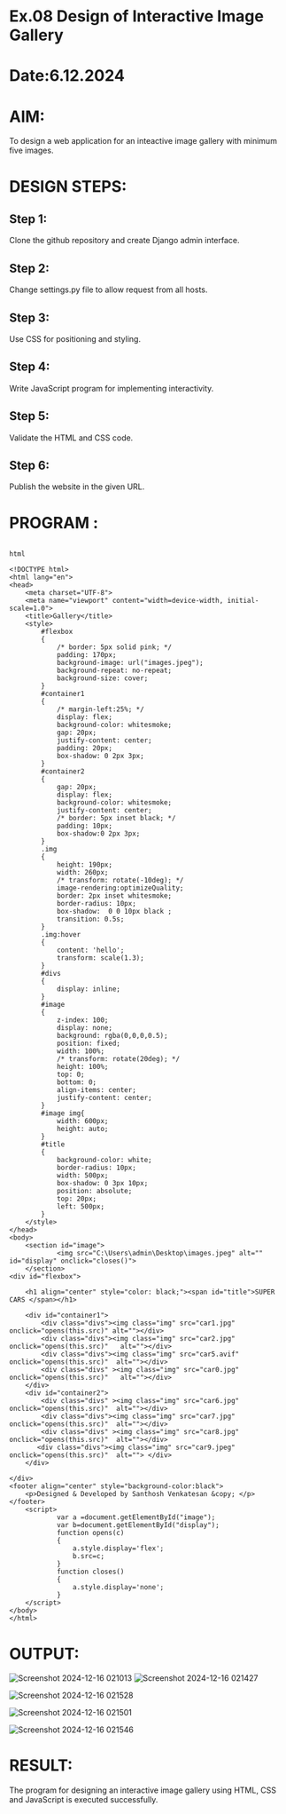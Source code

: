 # Ex.08 Design of Interactive Image Gallery
# Date:6.12.2024
# AIM:
To design a web application for an inteactive image gallery with minimum five images.

# DESIGN STEPS:
## Step 1:
Clone the github repository and create Django admin interface.

## Step 2:
Change settings.py file to allow request from all hosts.

## Step 3:
Use CSS for positioning and styling.

## Step 4:
Write JavaScript program for implementing interactivity.

## Step 5:
Validate the HTML and CSS code.

## Step 6:
Publish the website in the given URL.

# PROGRAM :
```

html

<!DOCTYPE html>
<html lang="en">
<head>
    <meta charset="UTF-8">
    <meta name="viewport" content="width=device-width, initial-scale=1.0">
    <title>Gallery</title>
    <style>
        #flexbox
        {
            /* border: 5px solid pink; */
            padding: 170px;
            background-image: url("images.jpeg");
            background-repeat: no-repeat;
            background-size: cover;
        }
        #container1
        {
            /* margin-left:25%; */
            display: flex;
            background-color: whitesmoke; 
            gap: 20px;
            justify-content: center;
            padding: 20px;
            box-shadow: 0 2px 3px;
        }
        #container2
        {
            gap: 20px;
            display: flex;
            background-color: whitesmoke; 
            justify-content: center;
            /* border: 5px inset black; */
            padding: 10px;
            box-shadow:0 2px 3px;
        }
        .img
        {
            height: 190px;
            width: 260px;
            /* transform: rotate(-10deg); */
            image-rendering:optimizeQuality;    
            border: 2px inset whitesmoke;    
            border-radius: 10px;
            box-shadow:  0 0 10px black ;
            transition: 0.5s;
        }
        .img:hover
        {
            content: 'hello';
            transform: scale(1.3);
        }
        #divs
        {
            display: inline;
        }
        #image
        {
            z-index: 100;
            display: none;
            background: rgba(0,0,0,0.5);
            position: fixed;
            width: 100%;
            /* transform: rotate(20deg); */
            height: 100%;
            top: 0;
            bottom: 0;
            align-items: center;
            justify-content: center;    
        }
        #image img{
            width: 600px;
            height: auto;
        }
        #title
        {
            background-color: white;
            border-radius: 10px;
            width: 500px;
            box-shadow: 0 3px 10px;
            position: absolute;
            top: 20px;
            left: 500px;
        }
    </style>
</head>
<body>
    <section id="image">
            <img src="C:\Users\admin\Desktop\images.jpeg" alt="" id="display" onclick="closes()">
    </section>
<div id="flexbox">

    <h1 align="center" style="color: black;"><span id="title">SUPER CARS </span></h1>

    <div id="container1">
        <div class="divs"><img class="img" src="car1.jpg" onclick="opens(this.src)" alt=""></div>
        <div class="divs"><img class="img" src="car2.jpg" onclick="opens(this.src)"   alt=""></div>
        <div class="divs"><img class="img" src="car5.avif"  onclick="opens(this.src)"  alt=""></div>
        <div class="divs" ><img class="img" src="car0.jpg" onclick="opens(this.src)"   alt=""></div>
    </div>
    <div id="container2">
        <div class="divs" ><img class="img" src="car6.jpg" onclick="opens(this.src)"  alt=""></div>
        <div class="divs"><img class="img" src="car7.jpg" onclick="opens(this.src)"  alt=""></div>
        <div class="divs" ><img class="img" src="car8.jpg" onclick="opens(this.src)"  alt=""></div>
       <div class="divs"><img class="img" src="car9.jpeg" onclick="opens(this.src)"  alt=""> </div>
    </div>
    
</div>
<footer align="center" style="background-color:black">
    <p>Designed & Developed by Santhosh Venkatesan &copy; </p>
</footer>
    <script>
            var a =document.getElementById("image");
            var b=document.getElementById("display");
            function opens(c)
            {
                a.style.display='flex';
                b.src=c;
            }
            function closes()
            {
                a.style.display='none';
            }
    </script>
</body>
</html>

  ```
# OUTPUT:


![Screenshot 2024-12-16 021013](https://github.com/user-attachments/assets/4714207c-54ad-4a6b-b44a-170078cf5490)
![Screenshot 2024-12-16 021427](https://github.com/user-attachments/assets/4f0121d5-71e4-4c1f-a54c-d39ec79e2d80)

![Screenshot 2024-12-16 021528](https://github.com/user-attachments/assets/79008c35-bb9a-440b-8c2d-e97124e7e555)

![Screenshot 2024-12-16 021501](https://github.com/user-attachments/assets/ca2e7cc0-67c3-4ac2-90c6-06a848155d27)

![Screenshot 2024-12-16 021546](https://github.com/user-attachments/assets/ce4c91d7-61af-4ec0-8541-0a0457fc80b3)

# RESULT:
The program for designing an interactive image gallery using HTML, CSS and JavaScript is executed successfully.
